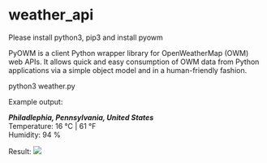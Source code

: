 # weather_api

Please install python3, pip3 and install pyowm 

PyOWM is a client Python wrapper library for OpenWeatherMap (OWM) web APIs. It allows quick and easy consumption of OWM data from Python applications via a simple object model and in a human-friendly fashion.

python3 weather.py

Example output:

*********Philadlephia, Pennsylvania, United States*********  
Temperature: 16 °C | 61 °F  
Humidity: 94 %  

Result:
![](image_result.gif)